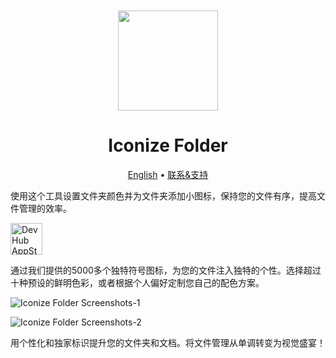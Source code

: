 <div align="center">
	<br />
	<br />
	<img src="https://github.com/jaywcjlove/IconizeFolder/assets/1680273/6da84ad5-680e-41dc-840d-0f2e4de56ecc" width="160" height="160">
	<h1>Iconize Folder</h1>
  <!--rehype:style=border: 0;-->
	<p>
		<a href="./README.md">English</a> • 
		<a href="https://wangchujiang.com/#/contact">联系&支持</a>
	</p>
</div>

使用这个工具设置文件夹颜色并为文件夹添加小图标，保持您的文件有序，提高文件管理的效率。

<a target="_blank" href="https://apps.apple.com/app/iconize-folder/id6478772538" title="Iconize Folder for macOS">
  <img alt="DevHub AppStore" src="https://tools.applemediaservices.com/api/badges/download-on-the-mac-app-store/black/en-us?size=250x83&amp;releaseDate=1705968000" height="51">
</a>

通过我们提供的5000多个独特符号图标，为您的文件注入独特的个性。选择超过十种预设的鲜明色彩，或者根据个人偏好定制您自己的配色方案。

![Iconize Folder Screenshots-1](https://github.com/jaywcjlove/IconizeFolder/assets/1680273/ca8da5ee-485f-4925-8c97-70b6fb35c0ef)

![Iconize Folder Screenshots-2](https://github.com/jaywcjlove/IconizeFolder/assets/1680273/022c29cb-f934-4d56-a811-5164b88a5f8e)

用个性化和独家标识提升您的文件夹和文档。将文件管理从单调转变为视觉盛宴！

